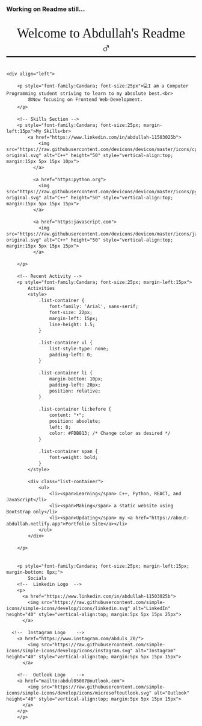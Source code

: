 ### Working on Readme still...
<body>
    <div align='center'>
        <p style="font-family:Candara; font-size:35px; border-bottom: solid;"> Welcome to Abdullah's Readme 🚶‍♂️</p>
    </div>

    <div align="left">

        <p style="font-family:Candara; font-size:25px">💻I am a Computer Programming student striving to learn to my absolute best.<br> 
            🕸Now focusing on Frontend Web-Development.
        </p>

        <!-- Skills Section -->
        <p style="font-family:Candara; font-size:25px; margin-left:15px">My Skills<br>
            <a href="https://www.linkedin.com/in/abdullah-11503025b">
                <img src="https://raw.githubusercontent.com/devicons/devicon/master/icons/cplusplus/cplusplus-original.svg" alt="C++" height="50" style="vertical-align:top; margin:15px 5px 15px 10px">
              </a>
            
              <a href="https:python.org">
                <img src="https://raw.githubusercontent.com/devicons/devicon/master/icons/python/python-original.svg" alt="C++" height="50" style="vertical-align:top; margin:15px 5px 15px 15px">
              </a>
              
              <a href="https:javascript.com">
                <img src="https://raw.githubusercontent.com/devicons/devicon/master/icons/javascript/javascript-original.svg" alt="C++" height="50" style="vertical-align:top; margin:15px 5px 15px 15px">
              </a>
            
        </p>

        <!-- Recent Activity -->
        <p style="font-family:Candara; font-size:25px; margin-left:15px">
            Activities
            <style>
                .list-container {
                    font-family: 'Arial', sans-serif;
                    font-size: 22px;
                    margin-left: 15px;
                    line-height: 1.5;
                }
            
                .list-container ul {
                    list-style-type: none;
                    padding-left: 0;
                }
            
                .list-container li {
                    margin-bottom: 10px;
                    padding-left: 20px;
                    position: relative;
                }
            
                .list-container li:before {
                    content: "•";
                    position: absolute;
                    left: 0;
                    color: #FDB813; /* Change color as desired */
                }
            
                .list-container span {
                    font-weight: bold;
                }
            </style>
            
            <div class="list-container">
                <ul>
                    <li><span>Learning</span> C++, Python, REACT, and JavaScript</li>
                    <li><span>Making</span> a static website using Bootstrap only</li>
                    <li><span>Updating</span> my <a href="https://about-abdullah.netlify.app">Portfolio Site</a></li>
                </ul>
            </div>
            
        </p>
        

        <p style="font-family:Candara; font-size:25px; margin-left:15px; margin-bottom: 0px;">
            Socials
        <!--  Linkedin Logo  -->
        <p>
          <a href="https://www.linkedin.com/in/abdullah-11503025b">
            <img src="https://raw.githubusercontent.com/simple-icons/simple-icons/develop/icons/linkedin.svg" alt="LinkedIn" height="40" style="vertical-align:top; margin:5px 5px 15px 25px">
          </a>
          
      <!--  Instagram Logo    -->
        <a href="https://www.instagram.com/abduls_20/">
            <img src="https://raw.githubusercontent.com/simple-icons/simple-icons/develop/icons/instagram.svg" alt="Instagram" height="40" style="vertical-align:top; margin:5px 5px 15px 15px">
          </a>
        
        <!--  Outlook Logo    -->
        <a href="mailto:abdul05087@outlook.com">
            <img src="https://raw.githubusercontent.com/simple-icons/simple-icons/develop/icons/microsoftoutlook.svg" alt="Outlook" height="40" style="vertical-align:top; margin:5px 5px 15px 15px">
          </a>
        </p>
        </p>
</body>

